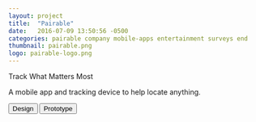 ```yaml
---
layout: project
title:  "Pairable"
date:   2016-07-09 13:50:56 -0500
categories: pairable company mobile-apps entertainment surveys end
thumbnail: pairable.png
logo: pairable-logo.png
---
```


<quote>Track What Matters Most</quote>
<p>A mobile app and tracking device to help locate anything.</p>
<div class="buttons">
 	<button>Design</button>
 	<button>Prototype</button>
</div>

